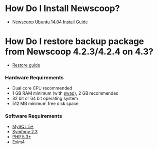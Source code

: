 # How Do I Install Newscoop?

- [Newscoop Ubuntu 14.04 Install Guide][ubuntu]

# How Do I restore backup package from Newscoop 4.2.3/4.2.4 on 4.3?

- [Restore guide][restore]

### Hardware Requirements

- Dual core CPU recommended
- 1 GB RAM minimum (with [swap][swap]), 2 GB recommended
- 32 bit or 64 bit operating system
- 512 MB minimum free disk space

### Software Requirements

- [MySQL 5+](http://dev.mysql.com/downloads/mysql)
- [Symfony 2.3](http://symfony.com/download)
- [PHP 5.3+](http://php.net/downloads.php)
- [Exim4](http://www.exim.org/mirrors.html)

[swap]: https://www.digitalocean.com/community/tutorials/how-to-add-swap-on-ubuntu-14-04
[ubuntu]: https://github.com/sourcefabric/Newscoop/blob/master/newscoop/docs/INSTALL-ubuntu.md
[restore]: https://github.com/sourcefabric/Newscoop/blob/master/newscoop/docs/UPGRADE_4_3.md#restoring-backup-package-from-newscoop-version-4.2.3/4.2.4-on-4.3